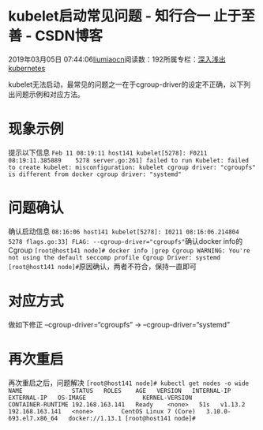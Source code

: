 
# kubelet启动常见问题 - 知行合一 止于至善 - CSDN博客

2019年03月05日 07:44:06[liumiaocn](https://me.csdn.net/liumiaocn)阅读数：192所属专栏：[深入浅出kubernetes](https://blog.csdn.net/column/details/12761.html)



kubelet无法启动，最常见的问题之一在于cgroup-driver的设定不正确，以下列出问题示例和对应方法。
# 现象示例
提示以下信息
`Feb 11 08:19:11 host141 kubelet[5278]: F0211 08:19:11.385889    5278 server.go:261] failed to run Kubelet: failed to create kubelet: misconfiguration: kubelet cgroup driver: "cgroupfs" is different from docker cgroup driver: "systemd"`
# 问题确认
确认启动信息
`08:16:06 host141 kubelet[5278]: I0211 08:16:06.214804    5278 flags.go:33] FLAG: --cgroup-driver="cgroupfs"`确认docker info的Cgroup
`[root@host141 node]# docker info |grep Cgroup
  WARNING: You're not using the default seccomp profile
Cgroup Driver: systemd
[root@host141 node]#`原因确认，两者不符合，保持一直即可
# 对应方式
做如下修正
–cgroup-driver=“cgroupfs”
->
–cgroup-driver=“systemd”
# 再次重启
再次重启之后，问题解决
`[root@host141 node]# kubectl get nodes -o wide
NAME              STATUS   ROLES    AGE   VERSION   INTERNAL-IP       EXTERNAL-IP   OS-IMAGE                KERNEL-VERSION          CONTAINER-RUNTIME
192.168.163.141   Ready    <none>   51s   v1.13.2   192.168.163.141   <none>        CentOS Linux 7 (Core)   3.10.0-693.el7.x86_64   docker://1.13.1
[root@host141 node]#`

